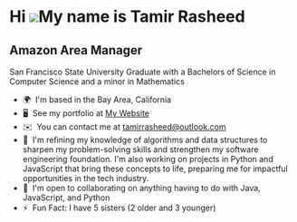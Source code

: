 Hi ![](https://user-images.githubusercontent.com/18350557/176309783-0785949b-9127-417c-8b55-ab5a4333674e.gif)My name is Tamir Rasheed
=====================================================================================================================================

Amazon Area Manager
-------------------

San Francisco State University Graduate with a Bachelors of Science in Computer Science and a minor in Mathematics

*   🌍  I'm based in the Bay Area, California
*   🖥️  See my portfolio at [My Website](http://tamirrasheed.netlify.app/#home)
*   ✉️  You can contact me at [tamirrasheed@outlook.com](mailto:tamirrasheed@outlook.com)
*   🧠  I'm refining my knowledge of algorithms and data structures to sharpen my problem-solving skills and strengthen my software engineering foundation. I'm also working on projects in Python and JavaScript that bring these concepts to life, preparing me for impactful opportunities in the tech industry.
*   🤝  I'm open to collaborating on anything having to do with Java, JavaScript, and Python
*   ⚡  Fun Fact: I have 5 sisters (2 older and 3 younger)
